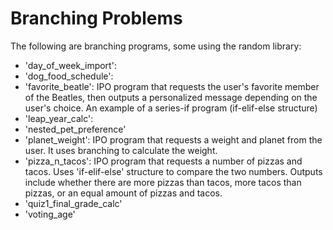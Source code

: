 # Branching Problems
The following are branching programs, some using the random library:
* 'day_of_week_import':
* 'dog_food_schedule': 
* 'favorite_beatle': IPO program that requests the user's favorite member of the Beatles, then outputs a personalized message depending on the user's choice. An example of a series-if program (if-elif-else structure)
* 'leap_year_calc':
* 'nested_pet_preference'
* 'planet_weight': IPO program that requests a weight and planet from the user. It uses branching to calculate the weight.
* 'pizza_n_tacos': IPO program that requests a number of pizzas and tacos. Uses 'if-elif-else' structure to compare the two numbers. Outputs include whether there are more pizzas than tacos, more tacos than pizzas, or an equal amount of pizzas and tacos.
* 'quiz1_final_grade_calc'
* 'voting_age'
